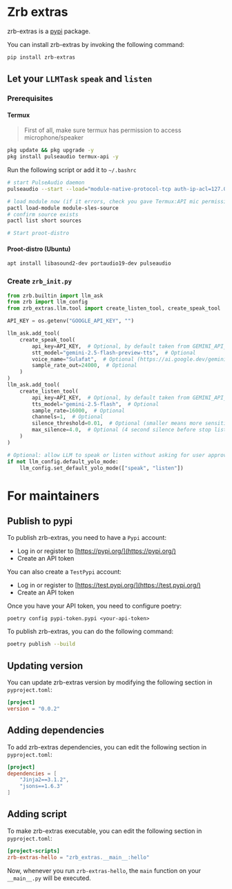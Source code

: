 # Zrb extras

zrb-extras is a [pypi](https://pypi.org) package.

You can install zrb-extras by invoking the following command:

```bash
pip install zrb-extras
```

## Let your `LLMTask` `speak` and `listen`

### Prerequisites

#### Termux

> First of all, make sure termux has permission to access microphone/speaker

```bash
pkg update && pkg upgrade -y
pkg install pulseaudio termux-api -y
```

Run the following script or add it to `~/.bashrc`

```bash
# start PulseAudio daemon
pulseaudio --start --load="module-native-protocol-tcp auth-ip-acl=127.0.0.1 auth-anonymous=1" --exit-idle-time=-1

# load module now (if it errors, check you gave Termux:API mic permission and restart Termux)
pactl load-module module-sles-source
# confirm source exists
pactl list short sources

# Start proot-distro
```

#### Proot-distro (Ubuntu)

```bash
apt install libasound2-dev portaudio19-dev pulseaudio
```

### Create `zrb_init.py`

```python
from zrb.builtin import llm_ask
from zrb import llm_config
from zrb_extras.llm.tool import create_listen_tool, create_speak_tool

API_KEY = os.getenv("GOOGLE_API_KEY", "")

llm_ask.add_tool(
    create_speak_tool(
        api_key=API_KEY,  # Optional, by default taken from GEMINI_API_KEY or GOOOGLE_API_KEY
        stt_model="gemini-2.5-flash-preview-tts",  # Optional
        voice_name="Sulafat",  # Optional (https://ai.google.dev/gemini-api/docs/speech-generation#voices)
        sample_rate_out=24000,  # Optional
    )
)
llm_ask.add_tool(
    create_listen_tool(
        api_key=API_KEY,  # Optional, by default taken from GEMINI_API_KEY or GOOOGLE_API_KEY
        tts_model="gemini-2.5-flash",  # Optional
        sample_rate=16000,  # Optional
        channels=1,  # Optional
        silence_threshold=0.01,  # Optional (smaller means more sensitive)
        max_silence=4.0,  # Optional (4 second silence before stop listening)
    )
)

# Optional: allow LLM to speak or listen without asking for user approval
if not llm_config.default_yolo_mode:
    llm_config.set_default_yolo_mode(["speak", "listen"])
```


# For maintainers

## Publish to pypi

To publish zrb-extras, you need to have a `Pypi` account:

- Log in or register to [https://pypi.org/](https://pypi.org/)
- Create an API token

You can also create a `TestPypi` account:

- Log in or register to [https://test.pypi.org/](https://test.pypi.org/)
- Create an API token

Once you have your API token, you need to configure poetry:

```
poetry config pypi-token.pypi <your-api-token>
```

To publish zrb-extras, you can do the following command:

```bash
poetry publish --build
```

## Updating version

You can update zrb-extras version by modifying the following section in `pyproject.toml`:

```toml
[project]
version = "0.0.2"
```

## Adding dependencies

To add zrb-extras dependencies, you can edit the following section in `pyproject.toml`:

```toml
[project]
dependencies = [
    "Jinja2==3.1.2",
    "jsons==1.6.3"
]
```

## Adding script

To make zrb-extras executable, you can edit the following section in `pyproject.toml`:

```toml
[project-scripts]
zrb-extras-hello = "zrb_extras.__main__:hello"
```

Now, whenever you run `zrb-extras-hello`, the `main` function on your `__main__.py` will be executed.
